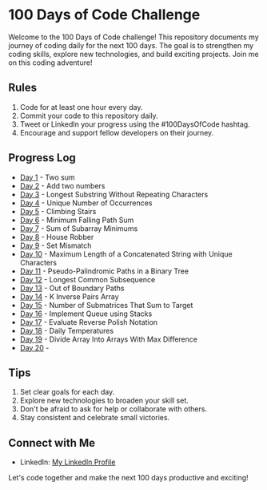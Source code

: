 # 100 Days of Code Challenge

Welcome to the 100 Days of Code challenge! This repository documents my journey of coding daily for the next 100 days. The goal is to strengthen my coding skills, explore new technologies, and build exciting projects. Join me on this coding adventure!

## Rules
1. Code for at least one hour every day.
2. Commit your code to this repository daily.
3. Tweet or LinkedIn your progress using the #100DaysOfCode hashtag.
4. Encourage and support fellow developers on their journey.

## Progress Log
* [Day 1](#) - Two sum
* [Day 2](#) - Add two numbers
* [Day 3](#) - Longest Substring Without Repeating Characters
* [Day 4](#) - Unique Number of Occurrences
* [Day 5](#) - Climbing Stairs
* [Day 6](#) - Minimum Falling Path Sum
* [Day 7](#) - Sum of Subarray Minimums
* [Day 8](#) - House Robber
* [Day 9](#) - Set Mismatch
* [Day 10](#) - Maximum Length of a Concatenated String with Unique Characters
* [Day 11](#) - Pseudo-Palindromic Paths in a Binary Tree
* [Day 12](#) - Longest Common Subsequence
* [Day 13](#) - Out of Boundary Paths
* [Day 14](#) - K Inverse Pairs  Array
* [Day 15](#) - Number of Submatrices That Sum to Target
* [Day 16](#) - Implement Queue using Stacks
* [Day 17](#) - Evaluate Reverse Polish Notation
* [Day 18](#) - Daily Temperatures
* [Day 19](#) - Divide Array Into Arrays With Max Difference
* [Day 20](#) -


## Tips
1. Set clear goals for each day.
2. Explore new technologies to broaden your skill set.
3. Don't be afraid to ask for help or collaborate with others.
4. Stay consistent and celebrate small victories.

## Connect with Me
- LinkedIn: [My LinkedIn Profile](https://www.linkedin.com/in/ayush-saini-b23314237/)

Let's code together and make the next 100 days productive and exciting!

  
